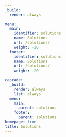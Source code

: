 ```yaml
---
_build:
  render: always
  
menu:
  main:
    identifier: solutions
    name: Solutions
    url: /solutions/
    weight: -20
  footer:
    identifier: solutions
    name: Solutions
    url: /solutions/
    weight: -20

cascade:
  _build:
    render: always
    list: always
  menu:
    main:
      parent: solutions
    footer:
      parent: solutions
homepage: true
title: Solutions
---
```


